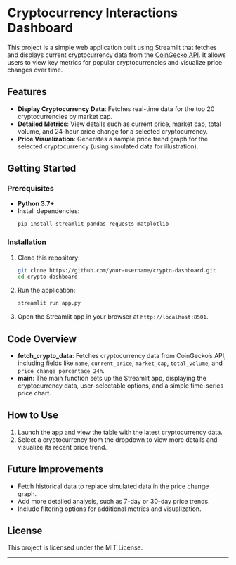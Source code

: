 
# Cryptocurrency Interactions Dashboard

This project is a simple web application built using Streamlit that fetches and displays current cryptocurrency data from the [CoinGecko API](https://www.coingecko.com/en/api). It allows users to view key metrics for popular cryptocurrencies and visualize price changes over time.

## Features

- **Display Cryptocurrency Data**: Fetches real-time data for the top 20 cryptocurrencies by market cap.
- **Detailed Metrics**: View details such as current price, market cap, total volume, and 24-hour price change for a selected cryptocurrency.
- **Price Visualization**: Generates a sample price trend graph for the selected cryptocurrency (using simulated data for illustration).

## Getting Started

### Prerequisites

- **Python 3.7+**
- Install dependencies:
  ```bash
  pip install streamlit pandas requests matplotlib
  ```

### Installation

1. Clone this repository:
   ```bash
   git clone https://github.com/your-username/crypto-dashboard.git
   cd crypto-dashboard
   ```

2. Run the application:
   ```bash
   streamlit run app.py
   ```

3. Open the Streamlit app in your browser at `http://localhost:8501`.

## Code Overview

- **fetch_crypto_data**: Fetches cryptocurrency data from CoinGecko’s API, including fields like `name`, `current_price`, `market_cap`, `total_volume`, and `price_change_percentage_24h`.
- **main**: The main function sets up the Streamlit app, displaying the cryptocurrency data, user-selectable options, and a simple time-series price chart.

## How to Use

1. Launch the app and view the table with the latest cryptocurrency data.
2. Select a cryptocurrency from the dropdown to view more details and visualize its recent price trend.

## Future Improvements

- Fetch historical data to replace simulated data in the price change graph.
- Add more detailed analysis, such as 7-day or 30-day price trends.
- Include filtering options for additional metrics and visualization.

## License

This project is licensed under the MIT License.

---
